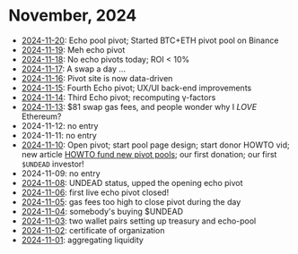 # November, 2024

* [2024-11-20](20): Echo pool pivot; Started BTC+ETH pivot pool on Binance
* [2024-11-19](19): Meh echo pivot
* [2024-11-18](18): No echo pivots today; ROI < 10%
* [2024-11-17](17): A swap a day ...
* [2024-11-16](16): Pivot site is now data-driven
* [2024-11-15](15): Fourth Echo pivot; UX/UI back-end improvements
* [2024-11-14](14): Third Echo pivot; recomputing γ-factors
* [2024-11-13](13): $81 swap gas fees, and people wonder why I *LOVE* Ethereum?
* 2024-11-12: no entry
* 2024-11-11: no entry
* [2024-11-10](10): Open pivot; start pool page design; start donor HOWTO vid; new article [HOWTO fund new pivot pools](../../../articles/funding-pools.md); our first donation; our first `$UNDEAD` investor!
* 2024-11-09: no entry
* [2024-11-08](08): UNDEAD status, upped the opening echo pivot
* [2024-11-06](06): first live echo pivot closed!
* [2024-11-05](05): gas fees too high to close pivot during the day
* [2024-11-04](04): somebody's buying $UNDEAD
* [2024-11-03](03): two wallet pairs setting up treasury and echo-pool
* [2024-11-02](02): certificate of organization
* [2024-11-01](01): aggregating liquidity
